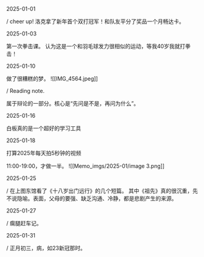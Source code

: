 2025-01-01

/ cheer up! 洛克拿了新年首个双打冠军！和队友平分了奖品一个月畅达卡。

2025-01-03

第一次拳击课。
认为这是一个和羽毛球发力很相似的运动，等我40岁我就打拳击！

2025-01-10

做了很糟糕的梦。
![[IMG_4564.jpeg]]



/ Reading note.

属于辩论的一部分。核心是“先问是不是，再问为什么”。

2025-01-16

白板真的是一个超好的学习工具


2025-01-18

打算2025年每天拍5秒钟的视频

11:00-19:00，才做一半。
![[Memo_imgs/2025-01/image 3.png]]




2025-01-25

/ 在上图东馆看了《十八岁出门远行》的几个短篇。
其中《祖先》真的很沉重，先不说隐喻。表面，父母的要强、缺乏沟通、冷静，都是悲剧产生的来源。

2025-01-27

/ 瘸腿赶车记。

2025-01-31

/ 正月初三，病，如23新冠那时。